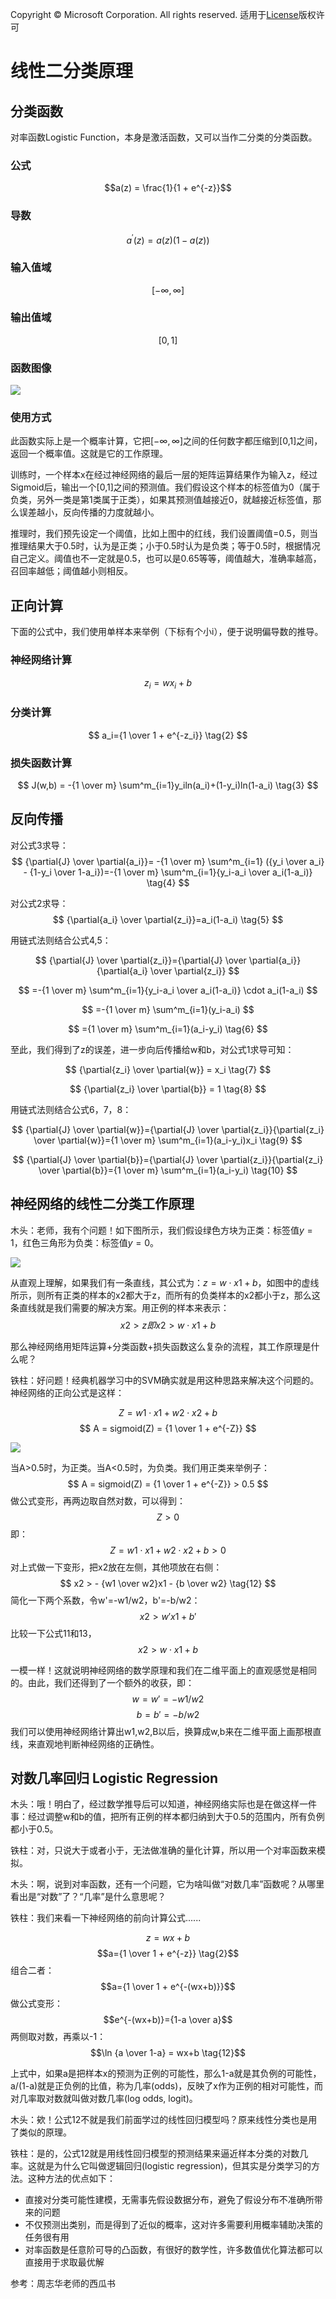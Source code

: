 Copyright © Microsoft Corporation. All rights reserved.
  适用于[License](https://github.com/Microsoft/ai-edu/blob/master/LICENSE.md)版权许可

# 线性二分类原理

## 分类函数

对率函数Logistic Function，本身是激活函数，又可以当作二分类的分类函数。

### 公式

$$a(z) = \frac{1}{1 + e^{-z}}$$

### 导数

$$a^{'}(z) = a(z)(1 - a(z))$$

### 输入值域

$$[-\infty, \infty]$$

### 输出值域

$$[0,1]$$

### 函数图像

<img src=".\Images\7\sigmoid.png">

### 使用方式

此函数实际上是一个概率计算，它把$[-\infty, \infty]$之间的任何数字都压缩到[0,1]之间，返回一个概率值。这就是它的工作原理。

训练时，一个样本x在经过神经网络的最后一层的矩阵运算结果作为输入z，经过Sigmoid后，输出一个[0,1]之间的预测值。我们假设这个样本的标签值为0（属于负类，另外一类是第1类属于正类），如果其预测值越接近0，就越接近标签值，那么误差越小，反向传播的力度就越小。

推理时，我们预先设定一个阈值，比如上图中的红线，我们设置阈值=0.5，则当推理结果大于0.5时，认为是正类；小于0.5时认为是负类；等于0.5时，根据情况自己定义。阈值也不一定就是0.5，也可以是0.65等等，阈值越大，准确率越高，召回率越低；阈值越小则相反。

## 正向计算

下面的公式中，我们使用单样本来举例（下标有个小i），便于说明偏导数的推导。

### 神经网络计算

$$
z_i = wx_i+b  \tag{1}
$$

### 分类计算

$$
a_i={1 \over 1 + e^{-z_i}} \tag{2}
$$

### 损失函数计算

$$
J(w,b) = -{1 \over m} \sum^m_{i=1}y_iln(a_i)+(1-y_i)ln(1-a_i) \tag{3}
$$

## 反向传播


对公式3求导：
$$
{\partial{J} \over \partial{a_i}}= -{1 \over m} \sum^m_{i=1} ({y_i \over a_i} - {1-y_i \over 1-a_i})=-{1 \over m} \sum^m_{i=1}{y_i-a_i \over a_i(1-a_i)} \tag{4}
$$

对公式2求导：
$$
{\partial{a_i} \over \partial{z_i}}=a_i(1-a_i) \tag{5}
$$

用链式法则结合公式4,5：

$$
{\partial{J} \over \partial{z_i}}={\partial{J} \over \partial{a_i}}{\partial{a_i} \over \partial{z_i}}
$$

$$
=-{1 \over m} \sum^m_{i=1}{y_i-a_i \over a_i(1-a_i)} \cdot a_i(1-a_i)
$$

$$
=-{1 \over m} \sum^m_{i=1}(y_i-a_i)
$$

$$
={1 \over m} \sum^m_{i=1}(a_i-y_i) \tag{6}
$$

至此，我们得到了z的误差，进一步向后传播给w和b，对公式1求导可知：

$$
{\partial{z_i} \over \partial{w}} = x_i \tag{7}
$$

$$
{\partial{z_i} \over \partial{b}} = 1 \tag{8}
$$

用链式法则结合公式6，7，8：

$$
{\partial{J} \over \partial{w}}={\partial{J} \over \partial{z_i}}{\partial{z_i} \over \partial{w}}={1 \over m} \sum^m_{i=1}(a_i-y_i)x_i \tag{9}
$$

$$
{\partial{J} \over \partial{b}}={\partial{J} \over \partial{z_i}}{\partial{z_i} \over \partial{b}}={1 \over m} \sum^m_{i=1}(a_i-y_i) \tag{10}
$$

## 神经网络的线性二分类工作原理

木头：老师，我有个问题！如下图所示，我们假设绿色方块为正类：标签值$y=1$，红色三角形为负类：标签值$y=0$。

<img src=".\Images\7\linear_binary_analysis.png">

从直观上理解，如果我们有一条直线，其公式为：$z = w \cdot x1+b$，如图中的虚线所示，则所有正类的样本的x2都大于z，而所有的负类样本的x2都小于z，那么这条直线就是我们需要的解决方案。用正例的样本来表示：
$$
x2 > z 即 x2 > w \cdot x1 + b \tag{11}
$$

那么神经网络用矩阵运算+分类函数+损失函数这么复杂的流程，其工作原理是什么呢？

铁柱：好问题！经典机器学习中的SVM确实就是用这种思路来解决这个问题的。神经网络的正向公式是这样：

$$
Z = w1 \cdot x1 + w2 \cdot x2 + b
$$
$$
A = sigmoid(Z) = {1 \over 1 + e^{-Z}}
$$

<img src=".\Images\7\sigmoid_binary.png">

当A>0.5时，为正类。当A<0.5时，为负类。我们用正类来举例子：
$$
A = sigmoid(Z) = {1 \over 1 + e^{-Z}} > 0.5
$$
做公式变形，再两边取自然对数，可以得到：
$$
Z > 0
$$
即：
$$
Z = w1 \cdot x1 + w2 \cdot x2 + b > 0
$$
对上式做一下变形，把x2放在左侧，其他项放在右侧：
$$
x2 > - {w1 \over w2}x1 - {b \over w2} \tag{12}
$$
简化一下两个系数，令w'=-w1/w2，b'=-b/w2：
$$
x2 > w'x1 + b' \tag{13}
$$
比较一下公式11和13，
$$
x2 > w \cdot x1 + b \tag{11}
$$

一模一样！这就说明神经网络的数学原理和我们在二维平面上的直观感觉是相同的。由此，我们还得到了一个额外的收获，即：
$$
w = w' = - w1 / w2
$$
$$
b = b' = -b/w2
$$
我们可以使用神经网络计算出w1,w2,B以后，换算成w,b来在二维平面上画那根直线，来直观地判断神经网络的正确性。

## 对数几率回归 Logistic Regression

木头：哦！明白了，经过数学推导后可以知道，神经网络实际也是在做这样一件事：经过调整w和b的值，把所有正例的样本都归纳到大于0.5的范围内，所有负例都小于0.5。

铁柱：对，只说大于或者小于，无法做准确的量化计算，所以用一个对率函数来模拟。

木头：啊，说到对率函数，还有一个问题，它为啥叫做“对数几率”函数呢？从哪里看出是“对数”了？“几率”是什么意思呢？

铁柱：我们来看一下神经网络的前向计算公式......

$$z = wx+b  \tag{1}$$
$$a={1 \over 1 + e^{-z}} \tag{2}$$
组合二者：
$$a={1 \over 1 + e^{-(wx+b)}}$$
做公式变形：
$$e^{-(wx+b)}={1-a \over a}$$
两侧取对数，再乘以-1：
$$\ln {a \over 1-a} = wx+b \tag{12}$$

上式中，如果a是把样本x的预测为正例的可能性，那么1-a就是其负例的可能性，a/(1-a)就是正负例的比值，称为几率(odds)，反映了x作为正例的相对可能性，而对几率取对数就叫做对数几率(log odds, logit)。

木头：欸！公式12不就是我们前面学过的线性回归模型吗？原来线性分类也是用了类似的原理。

铁柱：是的，公式12就是用线性回归模型的预测结果来逼近样本分类的对数几率。这就是为什么它叫做逻辑回归(logistic regression)，但其实是分类学习的方法。这种方法的优点如下：

- 直接对分类可能性建模，无需事先假设数据分布，避免了假设分布不准确所带来的问题
- 不仅预测出类别，而是得到了近似的概率，这对许多需要利用概率辅助决策的任务很有用
- 对率函数是任意阶可导的凸函数，有很好的数学性，许多数值优化算法都可以直接用于求取最优解

参考：周志华老师的西瓜书


